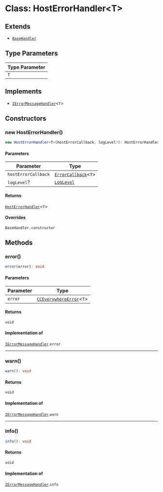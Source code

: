 # Class: HostErrorHandler<T\>

## Extends

- [`BaseHandler`](../../BaseHandler/classes/base-handler.md)

## Type Parameters

| Type Parameter |
| ------ |
| `T` |

## Implements

- [`IErrorMessageHandler`](../../../IErrorMessageHandler/interfaces/i-error-message-handler/index.md)<`T`\>

## Constructors

### new HostErrorHandler()

```ts
new HostErrorHandler<T>(hostErrorCallback, logLevel?): HostErrorHandler<T>
```

#### Parameters

| Parameter | Type |
| ------ | ------ |
| `hostErrorCallback` | [`ErrorCallback`](../../../CCEverywhereError.types/type-aliases/error-callback/index.md)<`T`\> |
| `logLevel`? | [`LogLevel`](../../../CCEverywhereError.types/enumerations/log-level/index.md) |

#### Returns

[`HostErrorHandler`](host-error-handler/index.md)<`T`\>

#### Overrides

`BaseHandler.constructor`

## Methods

### error()

```ts
error(error): void
```

#### Parameters

| Parameter | Type |
| ------ | ------ |
| `error` | [`CCEverywhereError`](../../../CCEverywhereError/classes/cc-everywhere-error.md)<`T`\> |

#### Returns

`void`

#### Implementation of

[`IErrorMessageHandler`](../../../IErrorMessageHandler/interfaces/i-error-message-handler/index.md).`error`

***

### warn()

```ts
warn(): void
```

#### Returns

`void`

#### Implementation of

[`IErrorMessageHandler`](../../../IErrorMessageHandler/interfaces/i-error-message-handler/index.md).`warn`

***

### info()

```ts
info(): void
```

#### Returns

`void`

#### Implementation of

[`IErrorMessageHandler`](../../../IErrorMessageHandler/interfaces/i-error-message-handler/index.md).`info`
